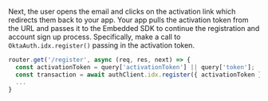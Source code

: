 
Next, the user opens the email and clicks on the activation link which redirects them back to your app. Your app pulls the activation token from the URL and passes it to the Embedded SDK to continue the registration and account sign up process. Specifically, make a call to `OktaAuth.idx.register()` passing in the activation token.


```javascript
router.get('/register', async (req, res, next) => {
  const activationToken = query['activationToken'] || query['token'];
  const transaction = await authClient.idx.register({ activationToken });
  ...
}
```
